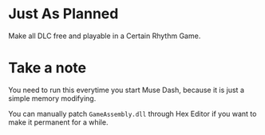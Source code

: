 # Just As Planned
Make all DLC free and playable in a Certain Rhythm Game.

# Take a note
You need to run this everytime you start Muse Dash, because it is just a simple memory modifying.

You can manually patch `GameAssembly.dll` through Hex Editor if you want to make it permanent for a while.
